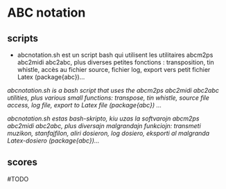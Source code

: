 # ABC notation

## scripts

* abcnotation.sh est un script bash qui utilisent les utilitaires abcm2ps abc2midi abc2abc, plus diverses petites fonctions : transposition, tin whistle, accès au fichier source, fichier log, export vers petit fichier Latex (package{abc})...

_abcnotation.sh is a bash script that uses the abcm2ps abc2midi abc2abc utilities, plus various small functions: transpose, tin whistle, source file access, log file, export to Latex file (package{abc}) ..._

_abcnotation.sh estas bash-skripto, kiu uzas la softvarojn abcm2ps abc2midi abc2abc, plus diversajn malgrandajn funkciojn: transmeti muzikon, stanfajfilon, aliri dosieron, log dosiero, eksporti al malgranda Latex-dosiero (package{abc})..._


## scores


#TODO
